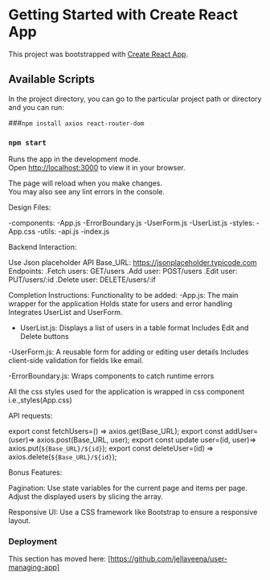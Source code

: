 # Getting Started with Create React App

This project was bootstrapped with [Create React App](https://github.com/jellaveena/user-managing-app).

## Available Scripts

In the project directory, you can go to the particular project path or directory and you can run:

###`npm install axios react-router-dom`

### `npm start`

Runs the app in the development mode.\
Open [http://localhost:3000](http://localhost:3000) to view it in your browser.

The page will reload when you make changes.\
You may also see any lint errors in the console.

Design Files:

-components:
  -App.js
  -ErrorBoundary.js
  -UserForm.js
  -UserList.js
-styles:
  -App.css
-utils:
  -api.js
-index.js

Backend Interaction:

Use Json placeholder API
Base_URL: https://jsonplaceholder.typicode.com
Endpoints:
.Fetch users: GET/users
.Add user: POST/users
.Edit user: PUT/users/:id
.Delete user: DELETE/users/:if

Completion Instructions:
Functionality to be added:
-App.js:
The main wrapper for the application 
Holds state for users and error handling 
Integrates UserList and UserForm.

- UserList.js:
Displays a list of users in a table format 
Includes Edit and Delete buttons

-UserForm.js:
A reusable form for adding or editing user details 
Includes client-side validation for fields like email.

-ErrorBoundary.js:
Wraps components to catch runtime errors

All the css styles used for the application is wrapped in css component i.e.,styles(App.css)

API requests:

export const fetchUsers=() => axios.get(Base_URL);
export const addUser=(user)=> axios.post(Base_URL, user);
export const update user=(id, user)=> axios.put(`${Base_URL}/${id}`);
export const deleteUser=(id) => axios.delete(`${Base_URL}/${id}`);

 Bonus Features:

Pagination:
Use state variables for the current page and items per page.
Adjust the displayed users by slicing the array.

Responsive UI:
Use a CSS framework like Bootstrap to ensure a responsive layout.

### Deployment

This section has moved here: [https://github.com/jellaveena/user-managing-app]


